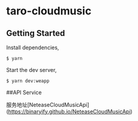 # taro-cloudmusic



## Getting Started

Install dependencies,

```bash
$ yarn

```

Start the dev server,

```bash
$ yarn dev:weapp

```
##API Service 

 
服务地址[NeteaseCloudMusicApi]
(https://binaryify.github.io/NeteaseCloudMusicApi)
